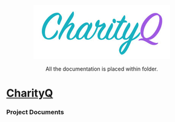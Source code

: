 <p align="center">
    <img src="../public/img/New-Logo.jpg" alt="CharityQ Logo"/>
    
</p>

<p align="center">All the documentation is placed within folder.</p>

# [CharityQ](https://tagg-uno.herokuapp.com/) 

### Project Documents

